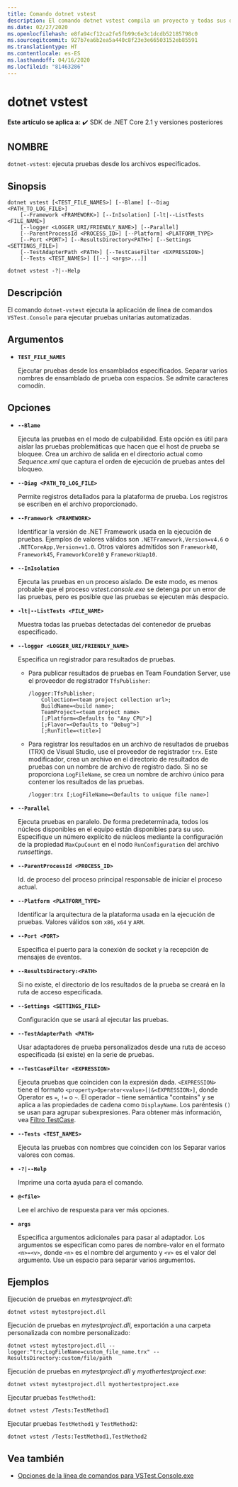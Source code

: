 ```yaml
---
title: Comando dotnet vstest
description: El comando dotnet vstest compila un proyecto y todas sus dependencias.
ms.date: 02/27/2020
ms.openlocfilehash: e8fa94cf12ca2fe5fb99c6e3c1dcdb52185798c0
ms.sourcegitcommit: 927b7ea6b2ea5a440c8f23e3e66503152eb85591
ms.translationtype: HT
ms.contentlocale: es-ES
ms.lasthandoff: 04/16/2020
ms.locfileid: "81463286"
---
```

# <a name="dotnet-vstest"></a>dotnet vstest

**Este artículo se aplica a:** ✔️ SDK de .NET Core 2.1 y versiones posteriores

## <a name="name"></a>NOMBRE

`dotnet-vstest`: ejecuta pruebas desde los archivos especificados.

## <a name="synopsis"></a>Sinopsis

```dotnetcli
dotnet vstest [<TEST_FILE_NAMES>] [--Blame] [--Diag <PATH_TO_LOG_FILE>]
    [--Framework <FRAMEWORK>] [--InIsolation] [-lt|--ListTests <FILE_NAME>]
    [--logger <LOGGER_URI/FRIENDLY_NAME>] [--Parallel]
    [--ParentProcessId <PROCESS_ID>] [--Platform] <PLATFORM_TYPE>
    [--Port <PORT>] [--ResultsDirectory<PATH>] [--Settings <SETTINGS_FILE>]
    [--TestAdapterPath <PATH>] [--TestCaseFilter <EXPRESSION>]
    [--Tests <TEST_NAMES>] [[--] <args>...]]

dotnet vstest -?|--Help
```

## <a name="description"></a>Descripción

El comando `dotnet-vstest` ejecuta la aplicación de línea de comandos `VSTest.Console` para ejecutar pruebas unitarias automatizadas.

## <a name="arguments"></a>Argumentos

- **`TEST_FILE_NAMES`**

  Ejecutar pruebas desde los ensamblados especificados. Separar varios nombres de ensamblado de prueba con espacios. Se admite caracteres comodín.

## <a name="options"></a>Opciones

- **`--Blame`**

  Ejecuta las pruebas en el modo de culpabilidad. Esta opción es útil para aislar las pruebas problemáticas que hacen que el host de prueba se bloquee. Crea un archivo de salida en el directorio actual como *Sequence.xml* que captura el orden de ejecución de pruebas antes del bloqueo.

- **`--Diag <PATH_TO_LOG_FILE>`**

  Permite registros detallados para la plataforma de prueba. Los registros se escriben en el archivo proporcionado.

- **`--Framework <FRAMEWORK>`**

  Identificar la versión de .NET Framework usada en la ejecución de pruebas. Ejemplos de valores válidos son `.NETFramework,Version=v4.6` o `.NETCoreApp,Version=v1.0`. Otros valores admitidos son `Framework40`, `Framework45`, `FrameworkCore10` y `FrameworkUap10`.

- **`--InIsolation`**

  Ejecuta las pruebas en un proceso aislado. De este modo, es menos probable que el proceso *vstest.console.exe* se detenga por un error de las pruebas, pero es posible que las pruebas se ejecuten más despacio.

- **`-lt|--ListTests <FILE_NAME>`**

  Muestra todas las pruebas detectadas del contenedor de pruebas especificado.

- **`--logger <LOGGER_URI/FRIENDLY_NAME>`**

  Especifica un registrador para resultados de pruebas.

  - Para publicar resultados de pruebas en Team Foundation Server, use el proveedor de registrador `TfsPublisher`:

    ```console
    /logger:TfsPublisher;
        Collection=<team project collection url>;
        BuildName=<build name>;
        TeamProject=<team project name>
        [;Platform=<Defaults to "Any CPU">]
        [;Flavor=<Defaults to "Debug">]
        [;RunTitle=<title>]
    ```

  - Para registrar los resultados en un archivo de resultados de pruebas (TRX) de Visual Studio, use el proveedor de registrador `trx`. Este modificador, crea un archivo en el directorio de resultados de pruebas con un nombre de archivo de registro dado. Si no se proporciona `LogFileName`, se crea un nombre de archivo único para contener los resultados de las pruebas.

    ```console
    /logger:trx [;LogFileName=<Defaults to unique file name>]
    ```

- **`--Parallel`**

  Ejecuta pruebas en paralelo. De forma predeterminada, todos los núcleos disponibles en el equipo están disponibles para su uso. Especifique un número explícito de núcleos mediante la configuración de la propiedad `MaxCpuCount` en el nodo `RunConfiguration` del archivo *runsettings*.

- **`--ParentProcessId <PROCESS_ID>`**

  Id. de proceso del proceso principal responsable de iniciar el proceso actual.

- **`--Platform <PLATFORM_TYPE>`**

  Identificar la arquitectura de la plataforma usada en la ejecución de pruebas. Valores válidos son `x86`, `x64` y `ARM`.

- **`--Port <PORT>`**

  Especifica el puerto para la conexión de socket y la recepción de mensajes de eventos.

- **`--ResultsDirectory:<PATH>`**

  Si no existe, el directorio de los resultados de la prueba se creará en la ruta de acceso especificada.

- **`--Settings <SETTINGS_FILE>`**

  Configuración que se usará al ejecutar las pruebas.

- **`--TestAdapterPath <PATH>`**

  Usar adaptadores de prueba personalizados desde una ruta de acceso especificada (si existe) en la serie de pruebas.

- **`--TestCaseFilter <EXPRESSION>`**

  Ejecuta pruebas que coinciden con la expresión dada. `<EXPRESSION>` tiene el formato `<property>Operator<value>[|&<EXPRESSION>]`, donde Operator es `=`, `!=` o `~`. El operador `~` tiene semántica "contains" y se aplica a las propiedades de cadena como `DisplayName`. Los paréntesis `()` se usan para agrupar subexpresiones. Para obtener más información, vea [Filtro TestCase](https://github.com/Microsoft/vstest-docs/blob/master/docs/filter.md).

- **`--Tests <TEST_NAMES>`**

  Ejecuta las pruebas con nombres que coinciden con los Separar varios valores con comas.

- **`-?|--Help`**

  Imprime una corta ayuda para el comando.

- **`@<file>`**

  Lee el archivo de respuesta para ver más opciones.

- **`args`**

  Especifica argumentos adicionales para pasar al adaptador. Los argumentos se especifican como pares de nombre-valor en el formato `<n>=<v>`, donde `<n>` es el nombre del argumento y `<v>` es el valor del argumento. Use un espacio para separar varios argumentos.

## <a name="examples"></a>Ejemplos

Ejecución de pruebas en *mytestproject.dll*:

```dotnetcli
dotnet vstest mytestproject.dll
```

Ejecución de pruebas en *mytestproject.dll*, exportación a una carpeta personalizada con nombre personalizado:

```dotnetcli
dotnet vstest mytestproject.dll --logger:"trx;LogFileName=custom_file_name.trx" --ResultsDirectory:custom/file/path
```

Ejecución de pruebas en *mytestproject.dll* y *myothertestproject.exe*:

```dotnetcli
dotnet vstest mytestproject.dll myothertestproject.exe
```

Ejecutar pruebas `TestMethod1`:

```dotnetcli
dotnet vstest /Tests:TestMethod1
```

Ejecutar pruebas `TestMethod1` y `TestMethod2`:

```dotnetcli
dotnet vstest /Tests:TestMethod1,TestMethod2
```

## <a name="see-also"></a>Vea también

- [Opciones de la línea de comandos para VSTest.Console.exe](/visualstudio/test/vstest-console-options)

